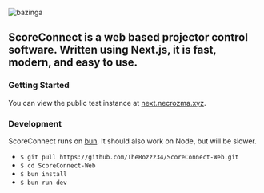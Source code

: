 ![bazinga](https://r2.e-z.host/66429241-79bf-4da7-b4b6-33cb201c59b4/9sftggdn.png)

## ScoreConnect is a web based projector control software. Written using Next.js, it is fast, modern, and easy to use.

### Getting Started

You can view the public test instance at [next.necrozma.xyz](https://next.necrozma.xyz).

### Development

ScoreConnect runs on [bun](https://bun.sh/). It should also work on Node, but will be slower.

- `$ git pull https://github.com/TheBozzz34/ScoreConnect-Web.git`
- `$ cd ScoreConnect-Web`
- `$ bun install`
- `$ bun run dev`
